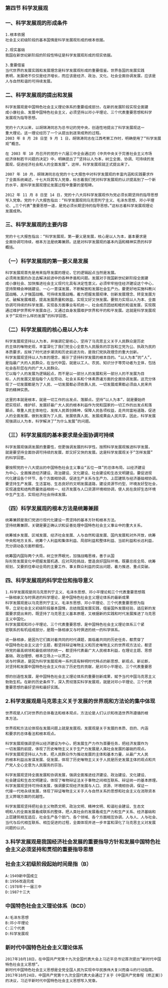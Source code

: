 ### 第四节 科学发展观
### 一、科学发展观的形成条件
    1.根本依据
    社会主义初级阶段的基本国情是科学发展观形成的根本依据。
    
    2.现实基础
    我国在新世纪新阶段的阶段性特征是科学发展观形成的现实依据。
    
    3.重要借鉴
    当代世界的发展实践和发展理念是科学发展观形成的重要借鉴。世界各国的发展实践
    表明，发展绝不仅仅是经济增长，而应该是经济、政治、文化、社会全面协调发展，应该是
    人与自然和谐的可持续发展。

### 二、科学发展观的提出和发展
    科学发展观是中国特色社会主义理论体系的重要组成部分。在新的发展阶段实现全面建
    成小康社会、发展中国特色社会主义，必须坚持以邓小平理论、三个代表重要思想和科学
    发展观为指导思想。
    
    党的十六大以来，以胡锦涛同志为总书记的党中央，创造性地提出了科学发展观这一
    重大理论。这一理论经历了一个从提出到逐渐成熟的过程。
    2003 年 8 月 28 日至 9 月 1 日，胡锦涛同志在江西考察工作时，明确使用了“科学发展
    观”概念。

    在 2003 年 10 月召开的党的十六届三中全会通过的《中共中央关于完善社会主义市场
    经济体制若干问题的决定》中，明确提出了“坚持以人为本，树立全面、协调、可持续的发
    展观，促进经济社会和人的全面发展”。这样，科学发展观就正式提出来了。

    2007 年 10 月，胡锦涛同志在党的十七大报告中对科学发展观的丰富内涵和实践要求作
    了全面系统阐述，十七大将其写入党章，标志着我们党对科学发展观的认识提高到了一个新
    的水平，是科学发展观理论发展过程中重要的里程碑。

    2012 年 11 月 8 日至 14 日，党的十八大将科学发展观作为党必须长期坚持的指导思想
    写入党章。党的十八大报告指出：“科学发展观同马克思列宁主义、毛泽东思想、邓小平理
    论、„三个代表‟重要思想一道，是党必须长期坚持的指导思想。”这标志着科学发展观理论
    发展成熟。

### 三、科学发展观的主要内容
    党的十七大报告指出：“科学发展观，第一要义是发展，核心是以人为本，基本要求是
    全面协调可持续，根本方法是统筹兼顾。这是对科学发展观的基本内涵和精神实质的科学
    概括。

### （一）科学发展观的第一要义是发展
    科学发展观首先是用来指导发展的理论，它的逻辑起点当然是发展。
    必须用发展的办法去解决前进中的各种矛盾和问题。发展对于我国新世纪新阶段全面建
    成小康社会、加快推进社会主义现代化具有决定性意义。必须牢牢扭住经济建设这个中心，
    坚持聚精会神搞建设、一心一意谋发展，不断解放和发展社会生产力。要更好地实施科教兴
    国战略、人才强国战略、可持续发展战略，着力把握发展规律、创新发展理念、转变发展方
    式、破解发展难题，提高发展质量和效益，实现又好又快发展。要努力实现以人为本、全面
    协调可持续的科学发展，实现各方面事业有机统一，社会成员团结和睦的和谐发展，实现既
    通过维护世界和平发展自己，又通过自身发展维护世界和平的和平发展。这就是科学发展观
    关于“实现什么样的发展”的科学回答。

### （二）科学发展观的核心是以人为本
    科学发展观坚持以人为本，并强调它是核心，坚持了马克思主义关于人民群众是历史
    的主体的唯物史观，丰富深化了我们党全心全意为人民服务的宗旨和立党为公、执政为民的
    本质要求，反映了时代进步潮流和历史前进方向，是我们党执政理念的重大创新。
    科学发展观坚持以人为本的理念，揭示了坚持科学发展的根本目的。“以人为本”的“人”，
    是指最广大的人民群众，在当代中国，就是以工人、农民、知识分子等劳动者为主体，包括
    社会各阶层在内的广大人民群众。
    它以每个人的发展为逻辑起点，而不是以一部分人的发展和另一部分人的不发展为目
    标，人的发展又是指每个人在劳动、社会关系和个体素质诸方面的全面协调发展。这充分体
    现了一切发展都是为了人民、一切发展都必须依靠人民、一切发展成果都必须由人民来共
    享的精神实质。

    这里的本就是根本，就是一切工作的出发点、落脚点。坚持“以人为本”，就是要始终
    把实现好、维护好、发展好最广大人民的根本利益作为党和国家的一切工作的出发点和落
    脚点，尊重人民主体地位，发挥人民首创精神，保障人民各项权益，走共同富裕道路，促进
    人的全面发展，做到发展为了人民、发展依靠人民、发展成果由人民共享。因此，科学发展
    观强调以人为本，科学解决了“为什么发展”的问题。

### （三）科学发展观的基本要求是全面协调可持续
    科学发展观强调发展的重要性，但更强调发展的科学性。按照科学发展观推进科学发展，
    就是要坚持全面协调可持续的发展，即又好又快的发展。这是科学发展观关于“怎样发展”
    的科学回答。
    
    要按照党的十八大提出的中国特色社会主义事业“五位一体”的总体布局，以经济建设
    为中心，全面推进经济建设、政治建设、文化建设、社会建设和生态文明建设。要促进现
    代化建设各个环节、各个方面相协调，促进生产关系与生产力、上层建筑与经济基础相协调。
    要坚持生产发展、生活富裕、生态良好的文明发展道路，建设资源节约型、环境友好型社会，
    实现速度和结构质量效益相统一、经济发展与人口资源环境相协调，使人民在良好生态环境
    中生产生活，实现经济社会持续发展。

### （四）科学发展观的根本方法是统筹兼顾
    统筹兼顾是我们党进行现代化建设一贯坚持的基本方针和根本方法。
    坚持统筹兼顾，关键是要正确认识和妥善处理中国特色社会主义事业中的重大关系，
    
    统筹城乡发展、区域发展、经济社会发展、人与自然和谐发展、国内发展和对外开放，统筹
    中央和地方关系，统筹个人利益和集体利益、局部利益和整体利益、当前利益和长远利益，
    充分调动各方面积极性。
    
    统筹国内国际两个大局，树立世界眼光，加强战略思维，善于从国
    际形势发展变化中把握发展机遇、应对风险挑战，营造良好国际环境。既要总揽全局、统筹
    规划，又要抓住牵动全局的主要工作、事关群众利益的突出问题，着力推进、重点突破。

### 四、科学发展观的科学定位和指导意义
    1.科学发展观是同马克思列宁主义、毛泽东思想、邓小平理论和三个代表重要思想既
    一脉相承又与时俱进的科学理论，是中国特色社会主义理论体系的最新成果
    科学发展观是以马克思列宁主义、毛泽东思想、邓小平理论、三个代表重要思想为指
    导，立足社会主义初级阶段基本国情，总结我国发展实践，借鉴国外发展经验，适应新的发
    展要求提出来的，既坚持了马克思主义基本原理，又根据新的实践和时代发展推进了马克思
    主义中国化。
    科学发展观和邓小平理论、三个代表重要思想，是中国特色社会主义理论体系三个紧
    密联系的有机组成部分，是既一脉相承又与时俱进的统一的科学体系。
    
    说一脉相承，是因为它们面对着共同的时代课题，面临着共同的历史任务，都贯穿了
    中国特色社会主义这个主题，都坚持辩证唯物主义和历史唯物主义的世界观方法论，都坚
    持党的最高纲领和最低纲领的统一，都坚持代表最广大人民根本利益，在理论主题、思想
    基础、政治理想、根本立场上一以贯之。
    说与时俱进，是因为科学发展观用一系列具有鲜明时代特点的新思想、新观点、新论断，
    对坚持和发展中国特色社会主义作出了历史性的贡献，是对邓小平理论、三个代表重要思

    想的创造性发展，是中国特色社会主义理论体系的重要创新成果，赋予当代中国马克思主义
    勃勃生机。在新的历史条件下，深入贯彻落实科学发展观，就是对邓小平理论、三个代表
    重要思想的最好坚持和最好实践。

### 2.科学发展观是马克思主义关于发展的世界观和方法论的集中体现
    世界观是人们对世界的总体看法和根本观点，方法论是人们认识和改造世界所遵循的根
    本方法。
    
    世界观和方法论体现在发展问题上就是发展观。发展观是关于发展的本质、目的、内涵
    和要求的总体看法和根本观点。
    
    科学发展观强调坚持以经济建设为中心，把发展生产力作为首要任务，把经济发展作为
    一切发展的前提，体现了历史唯物主义关于生产力发展是人类社会发展的基础的观点。
    科学发展观坚持以人为本，把人民群众作为推动发展的主体和基本力量，从最广大人民
    的根本利益出发谋发展、促发展，体现了历史唯物主义关于人民是历史发展主体的观点和共
    产党人全心全意为人民服务的宗旨。
    
    科学发展观坚持全面发展和协调发展，强调全面推进经济建设、政治建设、文化建设、
    社会建设和生态文明建设，体现了唯物辩证法关于事物之间相互联系、辩证统一的基本原理。
    科学发展观坚持可持续发展，强调要实现经济发展与人口、资源、环境相协调，保证一
    代接一代地永续发展，体现了辩证唯物主义关于人与自然关系的思想和社会主义在消除资本
    主义弊端方面的优越性。
    
    科学发展观坚持把社会主义物质文明、政治文明、精神文明、和谐社会建设、生态文
    明和人的全面发展看成联系的整体，把人类社会的发展看成生产力和生产关系、经济基础和
    上层建筑相互适应，社会生产各个部门、各个领域、各个方面相互协调，人与人、人与社会、
    当代与后代相互联系、相互促进的过程，全面体现并进一步丰富和深化了马克思主义对发展
    问题的认识。

### 3.科学发展观是我国经济社会发展的重要指导方针和发展中国特色社会主义必须坚持和贯彻的重要指导思想

### 社会主义初级阶段起始时间是指（B）
    A:1949新中国成立
    B:1956改造完成
    C:1978年十一届三中
    D:1987十三大


### 中国特色社会主义理论体系（BCD）
    A:毛泽东思想
    B:邓小平理论
    C:三个代表
    D:科学发展观

### 新时代中国特色社会主义理论体系
    2017年10月18日，在中国共产党第十九次全国代表大会上习近平总书记首次提出“新时代中国特色社会主义思想”。
    新时代中国特色社会主义思想是全党全国人民为实现中华民族伟大复兴而奋斗的行动指南。
    2017年10月24日，中国共产党第十九次全国代表大会通过了关于《中国共产党章程（修正案）》的决议，习近平新时代中国特色社会主义思想写入党章。

